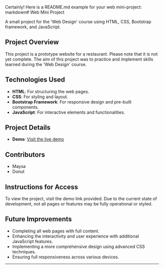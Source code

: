 Certainly! Here is a README.md example for your web mini-project:
markdown# Web Mini Project

A small project for the 'Web Design' course using HTML, CSS, Bootstrap framework, and JavaScript.

## Project Overview

This project is a prototype website for a restaurant. Please note that it is not yet complete. The aim of this project was to practice and implement skills learned during the 'Web Design' course.

## Technologies Used

- **HTML**: For structuring the web pages.
- **CSS**: For styling and layout.
- **Bootstrap Framework**: For responsive design and pre-built components.
- **JavaScript**: For interactive elements and functionalities.

## Project Details

- **Demo**: [Visit the live demo](http://202.28.94.18/wdt66/group/cs/cs19/index.html)

## Contributors

- Maysa
- Donut

## Instructions for Access

To view the project, visit the demo link provided. Due to the current state of development, not all pages or features may be fully operational or styled.

## Future Improvements

- Completing all web pages with full content.
- Enhancing the interactivity and user experience with additional JavaScript features.
- Implementing a more comprehensive design using advanced CSS techniques.
- Ensuring full responsiveness across various devices.

---
